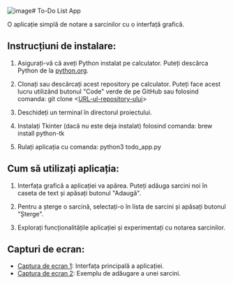 ![image](https://github.com/tuguirazvan/todo_app/assets/8666554/cf1242b1-e77a-4821-93ed-684d22468cf0)# To-Do List App

O aplicație simplă de notare a sarcinilor cu o interfață grafică.

## Instrucțiuni de instalare:

1. Asigurați-vă că aveți Python instalat pe calculator. Puteți descărca Python de la [python.org](https://www.python.org/downloads/).

2. Clonați sau descărcați acest repository pe calculator. Puteți face acest lucru utilizând butonul "Code" verde de pe GitHub sau folosind comanda: git clone <[URL-ul-repository-ului](https://github.com/tuguirazvan/todo_app)>
 
3. Deschideți un terminal în directorul proiectului.

4. Instalați Tkinter (dacă nu este deja instalat) folosind comanda: brew install python-tk

5. Rulați aplicația cu comanda: python3 todo_app.py



## Cum să utilizați aplicația:

1. Interfața grafică a aplicației va apărea. Puteți adăuga sarcini noi în caseta de text și apăsați butonul "Adaugă".

2. Pentru a șterge o sarcină, selectați-o în lista de sarcini și apăsați butonul "Șterge".

3. Explorați funcționalitățile aplicației și experimentați cu notarea sarcinilor.

## Capturi de ecran:

- [Captura de ecran 1](![image](https://github.com/tuguirazvan/todo_app/assets/8666554/5f405f68-7b16-4f28-aad7-c241f87eb64f)
): Interfața principală a aplicației.
- [Captura de ecran 2](![image](https://github.com/tuguirazvan/todo_app/assets/8666554/76b88ad3-1f52-4026-9b91-f1169aab5e68)
): Exemplu de adăugare a unei sarcini.

